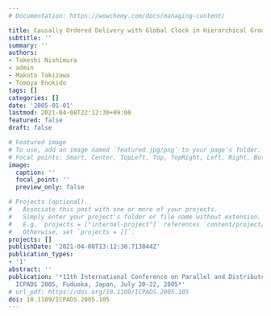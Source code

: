```yaml
---
# Documentation: https://wowchemy.com/docs/managing-content/

title: Causally Ordered Delivery with Global Clock in Hierarchical Group
subtitle: ''
summary: ''
authors:
- Takeshi Nishimura
- admin
- Makoto Takizawa
- Tomoya Enokido
tags: []
categories: []
date: '2005-01-01'
lastmod: 2021-04-08T22:12:30+09:00
featured: false
draft: false

# Featured image
# To use, add an image named `featured.jpg/png` to your page's folder.
# Focal points: Smart, Center, TopLeft, Top, TopRight, Left, Right, BottomLeft, Bottom, BottomRight.
image:
  caption: ''
  focal_point: ''
  preview_only: false

# Projects (optional).
#   Associate this post with one or more of your projects.
#   Simply enter your project's folder or file name without extension.
#   E.g. `projects = ["internal-project"]` references `content/project/deep-learning/index.md`.
#   Otherwise, set `projects = []`.
projects: []
publishDate: '2021-04-08T13:12:30.713044Z'
publication_types:
- '1'
abstract: ''
publication: '*11th International Conference on Parallel and Distributed Systems,
  ICPADS 2005, Fuduoka, Japan, July 20-22, 2005*'
# url_pdf: https://doi.org/10.1109/ICPADS.2005.105
doi: 10.1109/ICPADS.2005.105
---
```

